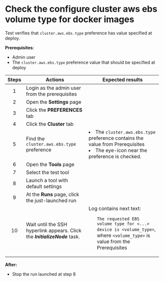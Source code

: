 # Check the configure cluster aws ebs volume type for docker images

Test verifies that `cluster.aws.ebs.type` preference has value specified at deploy.

**Prerequisites**:
- Admin user
- The `cluster.aws.ebs.type` preference value that should be specified at deploy

| Steps | Actions | Expected results |
| :---: | --- | --- |
| 1 | Login as the admin user from the prerequisites | |
| 2 | Open the **Settings** page | |
| 3 | Click the **PREFERENCES** tab | |
| 4 | Click the **Cluster** tab | |
| 5 | Find the `cluster.aws.ebs.type` preference | <li> The `cluster.aws.ebs.type` preference contains the value from Prerequisites <li> The eye-icon near the preference is checked. |
| 6 | Open the **Tools** page | |
| 7 | Select the test tool | |
| 8 | Launch a tool with default settings | |
| 9 | At the **Runs** page, click the just-launched run | |
| 10 | Wait until the SSH hyperlink appears. Click the ***InitializeNode*** task. | Log contains next text: <ul> `The requested EBS volume type for <...> device is <volume_type>`, where `<volume_type>` is value from the Prerequisites |	

**After:**
- Stop the run launched at step 8
